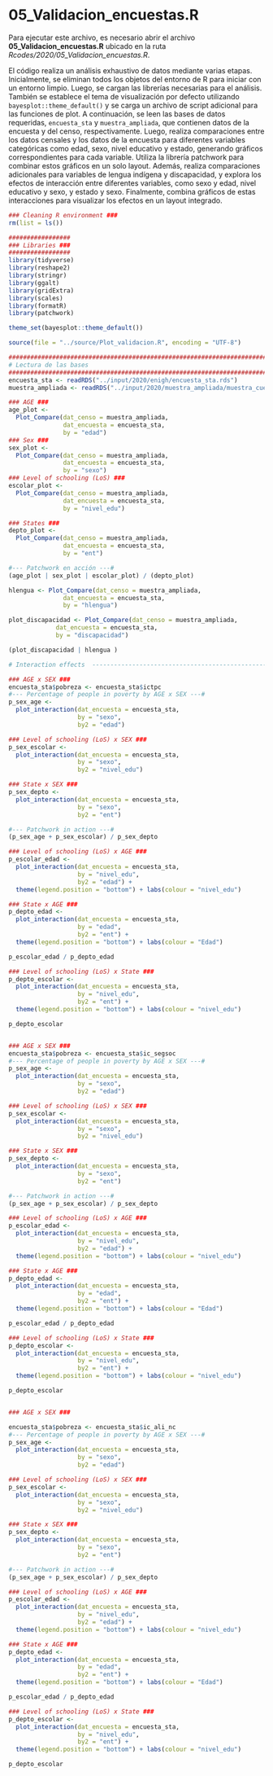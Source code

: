 # 05_Validacion_encuestas.R

Para ejecutar este archivo, es necesario abrir el archivo **05_Validacion_encuestas.R** ubicado en la ruta *Rcodes/2020/05_Validacion_encuestas.R*. 

El código realiza un análisis exhaustivo de datos mediante varias etapas. Inicialmente, se eliminan todos los objetos del entorno de R para iniciar con un entorno limpio. Luego, se cargan las librerías necesarias para el análisis. También se establece el tema de visualización por defecto utilizando `bayesplot::theme_default()` y se carga un archivo de script adicional para las funciones de plot. A continuación, se leen las bases de datos requeridas, `encuesta_sta` y `muestra_ampliada`, que contienen datos de la encuesta y del censo, respectivamente. Luego, realiza comparaciones entre los datos censales y los datos de la encuesta para diferentes variables categóricas como edad, sexo, nivel educativo y estado, generando gráficos correspondientes para cada variable. Utiliza la librería patchwork para combinar estos gráficos en un solo layout. Además, realiza comparaciones adicionales para variables de lengua indígena y discapacidad, y explora los efectos de interacción entre diferentes variables, como sexo y edad, nivel educativo y sexo, y estado y sexo. Finalmente, combina gráficos de estas interacciones para visualizar los efectos en un layout integrado.


``` r
### Cleaning R environment ###
rm(list = ls())

#################
### Libraries ###
#################
library(tidyverse)
library(reshape2)
library(stringr)
library(ggalt)
library(gridExtra)
library(scales)
library(formatR)
library(patchwork)

theme_set(bayesplot::theme_default())

source(file = "../source/Plot_validacion.R", encoding = "UTF-8")

################################################################################
# Lectura de las bases 
################################################################################
encuesta_sta <- readRDS("../input/2020/enigh/encuesta_sta.rds")
muestra_ampliada <- readRDS("../input/2020/muestra_ampliada/muestra_cuestionario_ampliado.rds")

### AGE ###
age_plot <-
  Plot_Compare(dat_censo = muestra_ampliada,
               dat_encuesta = encuesta_sta,
               by = "edad")
### Sex ###
sex_plot <-
  Plot_Compare(dat_censo = muestra_ampliada,
               dat_encuesta = encuesta_sta,
               by = "sexo")
### Level of schooling (LoS) ###
escolar_plot <-
  Plot_Compare(dat_censo = muestra_ampliada,
               dat_encuesta = encuesta_sta,
               by = "nivel_edu")

### States ###
depto_plot <-
  Plot_Compare(dat_censo = muestra_ampliada,
               dat_encuesta = encuesta_sta,
               by = "ent")

#--- Patchwork en acción ---#
(age_plot | sex_plot | escolar_plot) / (depto_plot)

hlengua <- Plot_Compare(dat_censo = muestra_ampliada,
               dat_encuesta = encuesta_sta,
               by = "hlengua")

plot_discapacidad <- Plot_Compare(dat_censo = muestra_ampliada,
             dat_encuesta = encuesta_sta,
             by = "discapacidad")

(plot_discapacidad | hlengua )

# Interaction effects  ----------------------------------------------------

### AGE x SEX ###
encuesta_sta$pobreza <- encuesta_sta$ictpc
#--- Percentage of people in poverty by AGE x SEX ---#
p_sex_age <-
  plot_interaction(dat_encuesta = encuesta_sta,
                   by = "sexo",
                   by2 = "edad")

### Level of schooling (LoS) x SEX ###
p_sex_escolar <-
  plot_interaction(dat_encuesta = encuesta_sta,
                   by = "sexo",
                   by2 = "nivel_edu")

### State x SEX ###
p_sex_depto <-
  plot_interaction(dat_encuesta = encuesta_sta,
                   by = "sexo",
                   by2 = "ent")

#--- Patchwork in action ---#
(p_sex_age + p_sex_escolar) / p_sex_depto

### Level of schooling (LoS) x AGE ###
p_escolar_edad <-
  plot_interaction(dat_encuesta = encuesta_sta,
                   by = "nivel_edu",
                   by2 = "edad") +
  theme(legend.position = "bottom") + labs(colour = "nivel_edu")

### State x AGE ###
p_depto_edad <-
  plot_interaction(dat_encuesta = encuesta_sta,
                   by = "edad",
                   by2 = "ent") +
  theme(legend.position = "bottom") + labs(colour = "Edad")

p_escolar_edad / p_depto_edad

### Level of schooling (LoS) x State ###
p_depto_escolar <-
  plot_interaction(dat_encuesta = encuesta_sta,
                   by = "nivel_edu",
                   by2 = "ent") +
  theme(legend.position = "bottom") + labs(colour = "nivel_edu")

p_depto_escolar


### AGE x SEX ###
encuesta_sta$pobreza <- encuesta_sta$ic_segsoc
#--- Percentage of people in poverty by AGE x SEX ---#
p_sex_age <-
  plot_interaction(dat_encuesta = encuesta_sta,
                   by = "sexo",
                   by2 = "edad")

### Level of schooling (LoS) x SEX ###
p_sex_escolar <-
  plot_interaction(dat_encuesta = encuesta_sta,
                   by = "sexo",
                   by2 = "nivel_edu")

### State x SEX ###
p_sex_depto <-
  plot_interaction(dat_encuesta = encuesta_sta,
                   by = "sexo",
                   by2 = "ent")

#--- Patchwork in action ---#
(p_sex_age + p_sex_escolar) / p_sex_depto

### Level of schooling (LoS) x AGE ###
p_escolar_edad <-
  plot_interaction(dat_encuesta = encuesta_sta,
                   by = "nivel_edu",
                   by2 = "edad") +
  theme(legend.position = "bottom") + labs(colour = "nivel_edu")

### State x AGE ###
p_depto_edad <-
  plot_interaction(dat_encuesta = encuesta_sta,
                   by = "edad",
                   by2 = "ent") +
  theme(legend.position = "bottom") + labs(colour = "Edad")

p_escolar_edad / p_depto_edad

### Level of schooling (LoS) x State ###
p_depto_escolar <-
  plot_interaction(dat_encuesta = encuesta_sta,
                   by = "nivel_edu",
                   by2 = "ent") +
  theme(legend.position = "bottom") + labs(colour = "nivel_edu")

p_depto_escolar


### AGE x SEX ###

encuesta_sta$pobreza <- encuesta_sta$ic_ali_nc
#--- Percentage of people in poverty by AGE x SEX ---#
p_sex_age <-
  plot_interaction(dat_encuesta = encuesta_sta,
                   by = "sexo",
                   by2 = "edad")

### Level of schooling (LoS) x SEX ###
p_sex_escolar <-
  plot_interaction(dat_encuesta = encuesta_sta,
                   by = "sexo",
                   by2 = "nivel_edu")

### State x SEX ###
p_sex_depto <-
  plot_interaction(dat_encuesta = encuesta_sta,
                   by = "sexo",
                   by2 = "ent")

#--- Patchwork in action ---#
(p_sex_age + p_sex_escolar) / p_sex_depto

### Level of schooling (LoS) x AGE ###
p_escolar_edad <-
  plot_interaction(dat_encuesta = encuesta_sta,
                   by = "nivel_edu",
                   by2 = "edad") +
  theme(legend.position = "bottom") + labs(colour = "nivel_edu")

### State x AGE ###
p_depto_edad <-
  plot_interaction(dat_encuesta = encuesta_sta,
                   by = "edad",
                   by2 = "ent") +
  theme(legend.position = "bottom") + labs(colour = "Edad")

p_escolar_edad / p_depto_edad

### Level of schooling (LoS) x State ###
p_depto_escolar <-
  plot_interaction(dat_encuesta = encuesta_sta,
                   by = "nivel_edu",
                   by2 = "ent") +
  theme(legend.position = "bottom") + labs(colour = "nivel_edu")

p_depto_escolar
```
